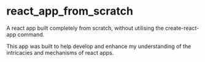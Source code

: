 # react_app_from_scratch
A react app built completely from scratch, without utilising the create-react-app command.

This app was built to help develop and enhance my understanding of the intricacies and mechanisms of react apps.
